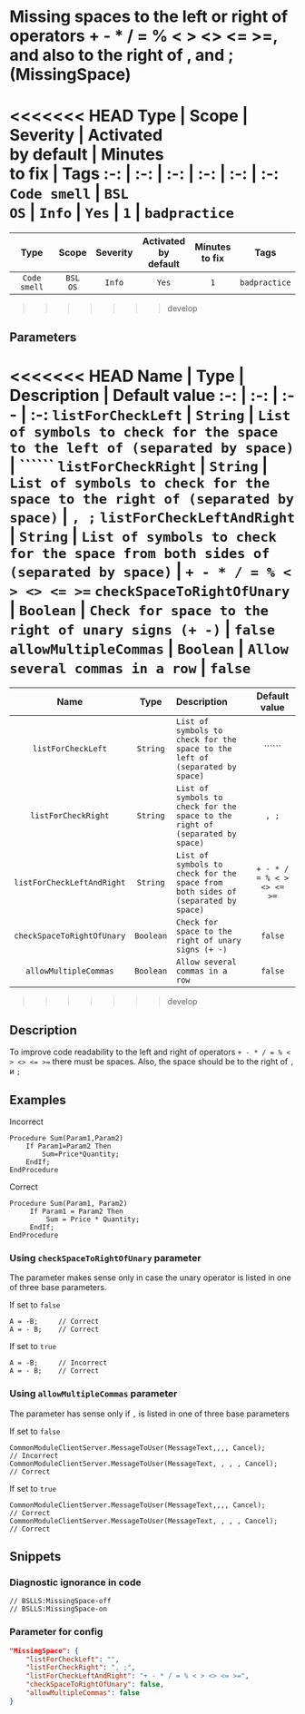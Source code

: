 # Missing spaces to the left or right of operators + - * / = % < > <> <= >=, and also to the right of , and ; (MissingSpace)

<<<<<<< HEAD
Type | Scope | Severity | Activated<br>by default | Minutes<br>to fix | Tags
:-: | :-: | :-: | :-: | :-: | :-:
`Code smell` | `BSL`<br>`OS` | `Info` | `Yes` | `1` | `badpractice`
=======
 Type | Scope | Severity | Activated<br>by default | Minutes<br>to fix | Tags 
 :-: | :-: | :-: | :-: | :-: | :-: 
 `Code smell` | `BSL`<br>`OS` | `Info` | `Yes` | `1` | `badpractice` 
>>>>>>> develop

## Parameters

<<<<<<< HEAD
Name | Type | Description | Default value
:-: | :-: | :-- | :-:
`listForCheckLeft` | `String` | `List of symbols to check for the space to the left of (separated by space)` | ``````
`listForCheckRight` | `String` | `List of symbols to check for the space to the right of (separated by space)` | `, ;`
`listForCheckLeftAndRight` | `String` | `List of symbols to check for the space from both sides of (separated by space)` | `+ - * / = % < > <> <= >=`
`checkSpaceToRightOfUnary` | `Boolean` | `Check for space to the right of unary signs (+ -)` | `false`
`allowMultipleCommas` | `Boolean` | `Allow several commas in a row` | `false`
=======
 Name | Type | Description | Default value 
 :-: | :-: | :-- | :-: 
 `listForCheckLeft` | `String` | ```List of symbols to check for the space to the left of (separated by space)``` | `````` 
 `listForCheckRight` | `String` | ```List of symbols to check for the space to the right of (separated by space)``` | ```, ;``` 
 `listForCheckLeftAndRight` | `String` | ```List of symbols to check for the space from both sides of (separated by space)``` | ```+ - * / = % < > <> <= >=``` 
 `checkSpaceToRightOfUnary` | `Boolean` | ```Check for space to the right of unary signs (+ -)``` | ```false``` 
 `allowMultipleCommas` | `Boolean` | ```Allow several commas in a row``` | ```false``` 
>>>>>>> develop

<!-- Блоки выше заполняются автоматически, не трогать -->

## Description

To improve code readability to the left and right of operators `+ - * / = % < > <> <= >=` there must be spaces. Also, the space should be to the right of `,` и `;`

## Examples

Incorrect

```bsl
Procedure Sum(Param1,Param2)
    If Param1=Param2 Then
        Sum=Price*Quantity;
    EndIf;
EndProcedure
```

Correct

```bsl
Procedure Sum(Param1, Param2)
     If Param1 = Param2 Then
         Sum = Price * Quantity;
     EndIf;
EndProcedure
```

### Using `checkSpaceToRightOfUnary` parameter

The parameter makes sense only in case the unary operator is listed in one of three base parameters.

If set to `false`

```bsl
А = -B;     // Correct
А = - B;    // Correct
```

If set to `true`

```bsl
А = -B;     // Incorrect
А = - B;    // Correct
```

### Using `allowMultipleCommas` parameter

The parameter has sense only if `,` is listed in one of three base parameters

If set to `false`

```bsl
CommonModuleClientServer.MessageToUser(MessageText,,,, Cancel);        // Incorrect
CommonModuleClientServer.MessageToUser(MessageText, , , , Cancel);     // Correct
```

If set to `true`

```bsl
CommonModuleClientServer.MessageToUser(MessageText,,,, Cancel);        // Correct
CommonModuleClientServer.MessageToUser(MessageText, , , , Cancel);     // Correct
```

## Snippets

<!-- Блоки ниже заполняются автоматически, не трогать -->

### Diagnostic ignorance in code

```bsl
// BSLLS:MissingSpace-off
// BSLLS:MissingSpace-on
```

### Parameter for config

```json
"MissingSpace": {
    "listForCheckLeft": "",
    "listForCheckRight": ", ;",
    "listForCheckLeftAndRight": "+ - * / = % < > <> <= >=",
    "checkSpaceToRightOfUnary": false,
    "allowMultipleCommas": false
}
```
